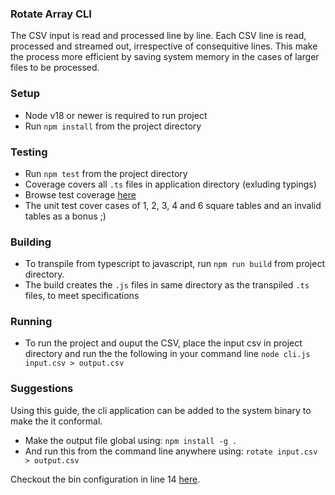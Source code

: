 ### Rotate Array CLI
The CSV input is read and processed line by line.
Each CSV line is read, processed and streamed out, irrespective of consequitive lines.
This make the process more efficient by saving system memory in the cases of larger files to be processed.

### Setup
 - Node v18 or newer is required to run project
 - Run `npm install` from the project directory


### Testing
 - Run `npm test` from the project directory
 - Coverage covers all `.ts` files in application directory (exluding typings)
 - Browse test coverage [here](./coverage/unit/lcov-report/index.html)
 - The unit test cover cases of 1, 2, 3, 4 and 6 square tables and an invalid tables as a bonus ;)
 

### Building
- To transpile from typescript to javascript, run `npm run build` from project directory. 
- The build creates the `.js` files in same directory as the transpiled `.ts` files, to meet specifications

### Running
 - To run the project and ouput the CSV, place the input csv in project directory and run the the following in your command line `node cli.js input.csv > output.csv`
 


### Suggestions
Using this guide, the cli application can be added to the system binary to make the it conformal. 

- Make the output file global using: `npm install -g .`
- And run this from the command line anywhere using: `rotate input.csv > output.csv`

Checkout the bin configuration in line 14 [here](./package.json).